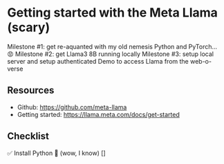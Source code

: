 # Getting started with the Meta Llama (scary)
Milestone #1: get re-aquanted with my old nemesis Python and PyTorch... 😡
Milestone #2: get Llama3 8B running locally
Milestone #3: setup local server and setup authenticated Demo to access Llama from the web-o-verse

## Resources
 - Github: https://github.com/meta-llama
 - Getting started: https://llama.meta.com/docs/get-started


## Checklist
✅ Install Python 🎉 (wow, I know)
[]